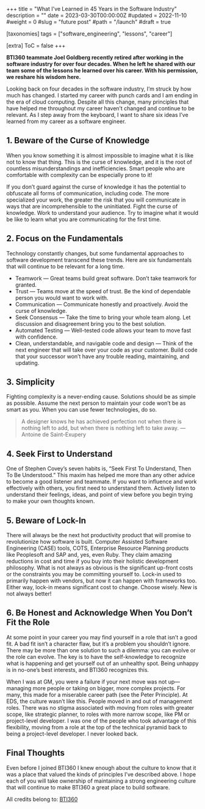+++
title = "What I've Learned in 45 Years in the Software Industry"
description = ""
date = 2023-03-30T00:00:00Z
#updated = 2022-11-10
#weight = 0
#slug = "future post"
#path = "/launch"
#draft = true

[taxonomies]
tags = ["software_engineering", "lessons", "career"]

[extra]
ToC = false
+++

**BTI360 teammate Joel Goldberg recently retired after working in the software industry for over four decades. When he left he shared with our team some of the lessons he learned over his career. With his permission, we reshare his wisdom here.**

Looking back on four decades in the software industry, I’m struck by how much has changed. I started my career with punch cards and I am ending in the era of cloud computing. Despite all this change, many principles that have helped me throughout my career haven’t changed and continue to be relevant. As I step away from the keyboard, I want to share six ideas I’ve learned from my career as a software engineer.

## 1. Beware of the Curse of Knowledge

When you know something it is almost impossible to imagine what it is like not to know that thing. This is the curse of knowledge, and it is the root of countless misunderstandings and inefficiencies. Smart people who are comfortable with complexity can be especially prone to it!

If you don’t guard against the curse of knowledge it has the potential to obfuscate all forms of communication, including code. The more specialized your work, the greater the risk that you will communicate in ways that are incomprehensible to the uninitiated. Fight the curse of knowledge. Work to understand your audience. Try to imagine what it would be like to learn what you are communicating for the first time.

## 2. Focus on the Fundamentals

Technology constantly changes, but some fundamental approaches to software development transcend these trends. Here are six fundamentals that will continue to be relevant for a long time.

- Teamwork — Great teams build great software. Don’t take teamwork for granted.
- Trust — Teams move at the speed of trust. Be the kind of dependable person you would want to work with.
- Communication — Communicate honestly and proactively. Avoid the curse of knowledge.
- Seek Consensus — Take the time to bring your whole team along. Let discussion and disagreement bring you to the best solution.
- Automated Testing —  Well-tested code allows your team to move fast with confidence.
- Clean, understandable, and navigable code and design — Think of the next engineer that will take over your code as your customer.  Build code that your successor won’t have any trouble reading, maintaining, and updating.

## 3. Simplicity

Fighting complexity is a never-ending cause. Solutions should be as simple as possible. Assume the next person to maintain your code won’t be as smart as you. When you can use fewer technologies, do so.

> A designer knows he has achieved perfection not when there is nothing left to add, but when there is nothing left to take away.
> — Antoine de Saint-Exupery

## 4. Seek First to Understand

One of Stephen Covey’s seven habits is, “Seek First To Understand, Then To Be Understood.” This maxim has helped me more than any other advice to become a good listener and teammate. If you want to influence and work effectively with others, you first need to understand them. Actively listen to understand their feelings, ideas, and point of view before you begin trying to make your own thoughts known.

## 5. Beware of Lock-In

There will always be the next hot productivity product that will promise to revolutionize how software is built. Computer Assisted Software Engineering (CASE) tools, COTS, Enterprise Resource Planning products like Peoplesoft and SAP and, yes, even Ruby. They claim amazing reductions in cost and time if you buy into their holistic development philosophy. What is not always as obvious is the significant up-front costs or the constraints you may be committing yourself to. Lock-in used to primarily happen with vendors, but now it can happen with frameworks too. Either way, lock-in means significant cost to change. Choose wisely. New is not always better!

## 6. Be Honest and Acknowledge When You Don’t Fit the Role

At some point in your career you may find yourself in a role that isn’t a good fit. A bad fit isn’t a character flaw, but it’s a problem you shouldn’t ignore. There may be more than one solution to such a dilemma: you can evolve or the role can evolve. The key is to have the self-knowledge to recognize what is happening and get yourself out of an unhealthy spot. Being unhappy is in no-one’s best interests, and BTI360 recognizes this.

When I was at GM, you were a failure if your next move was not up—managing more people or taking on bigger, more complex projects. For many, this made for a miserable career path (see the Peter Principle). At EDS, the culture wasn’t like this. People moved in and out of management roles. There was no stigma associated with moving from roles with greater scope, like strategic planner, to roles with more narrow scope, like PM or project-level developer. I was one of the people who took advantage of this flexibility, moving from a role at the top of the technical pyramid back to being a project-level developer. I never looked back.

## Final Thoughts

Even before I joined BTI360 I knew enough about the culture to know that it was a place that valued the kinds of principles I’ve described above. I hope each of you will take ownership of maintaining a strong engineering culture that will continue to make BTI360 a great place to build software.

All credits belong to: [BTI360](https://www.bti360.com/what-ive-learned-in-45-years-in-the-software-industry/)
